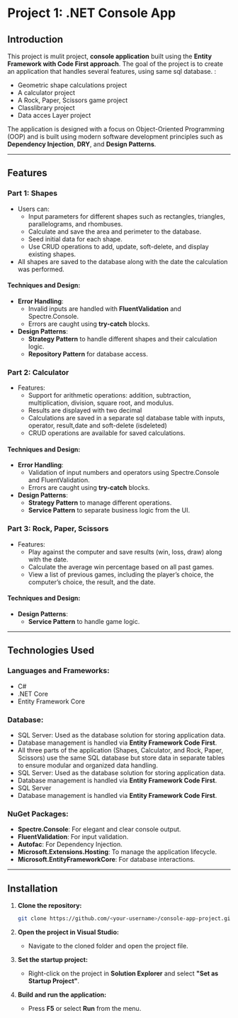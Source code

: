 # Project 1: .NET Console App

## Introduction
This project is mulit project, **console application** built using the **Entity Framework with Code First approach**. The goal of the project is to create an application that handles several features, using same sql database. :

- Geometric shape calculations project
- A calculator project
- A Rock, Paper, Scissors game project
- Classlibrary project
- Data acces Layer project

The application is designed with a focus on Object-Oriented Programming (OOP) and is built using modern software development principles such as **Dependency Injection**, **DRY**, and **Design Patterns**. 

---

## Features

### **Part 1: Shapes**
- Users can:
  - Input parameters for different shapes such as rectangles, triangles, parallelograms, and rhombuses.
  - Calculate and save the area and perimeter to the database.
  - Seed initial data for each shape.
  - Use CRUD operations to add, update, soft-delete, and display existing shapes.
- All shapes are saved to the database along with the date the calculation was performed.

#### Techniques and Design:
- **Error Handling**:
  - Invalid inputs are handled with **FluentValidation** and Spectre.Console.
  - Errors are caught using **try-catch** blocks.
- **Design Patterns**:
  - **Strategy Pattern** to handle different shapes and their calculation logic.
  - **Repository Pattern** for database access.

### **Part 2: Calculator**
- Features:
  - Support for arithmetic operations: addition, subtraction, multiplication, division, square root, and modulus.
  - Results are displayed with two decimal
  - Calculations are saved in a separate sql database table with inputs, operator, result,date and soft-delete (isdeleted)
  - CRUD operations are available for saved calculations.

#### Techniques and Design:
- **Error Handling**:
  - Validation of input numbers and operators using Spectre.Console and FluentValidation.
  -  Errors are caught using **try-catch** blocks.
- **Design Patterns**:
  - **Strategy Pattern** to manage different operations.
  - **Service Pattern** to separate business logic from the UI.

### **Part 3: Rock, Paper, Scissors**
- Features:
  - Play against the computer and save results (win, loss, draw) along with the date.
  - Calculate the average win percentage based on all past games.
  - View a list of previous games, including the player’s choice, the computer’s choice, the result, and the date.

#### Techniques and Design:
- **Design Patterns**:
  - **Service Pattern** to handle game logic.

---

## Technologies Used

### **Languages and Frameworks:**
- C#
- .NET Core
- Entity Framework Core

### **Database:**
- SQL Server: Used as the database solution for storing application data.
- Database management is handled via **Entity Framework Code First**.
- All three parts of the application (Shapes, Calculator, and Rock, Paper, Scissors) use the same SQL database but store data in separate tables to ensure modular and organized data handling.
- SQL Server: Used as the database solution for storing application data.
- Database management is handled via **Entity Framework Code First**.
- SQL Server
- Database management is handled via **Entity Framework Code First**.

### **NuGet Packages:**
- **Spectre.Console**: For elegant and clear console output.
- **FluentValidation**: For input validation.
- **Autofac**: For Dependency Injection.
- **Microsoft.Extensions.Hosting**: To manage the application lifecycle.
- **Microsoft.EntityFrameworkCore**: For database interactions.

---

## Installation

1. **Clone the repository:**
   ```bash
   git clone https://github.com/<your-username>/console-app-project.git
   ```

2. **Open the project in Visual Studio:**
   - Navigate to the cloned folder and open the project file.

3. **Set the startup project:**
   - Right-click on the project in **Solution Explorer** and select **"Set as Startup Project"**.

4. **Build and run the application:**
   - Press **F5** or select **Run** from the menu.


